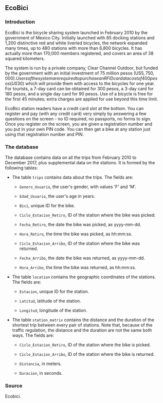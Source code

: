 ## EcoBici

### Introduction

EcoBici is the bicycle sharing system launched in February 2010 by the government of Mexico City. Initially launched with 85 docking stations and 1,200 distinctive red and white liveried bicycles, the network expanded many times, up to 480 stations with more than 6,800 bicycles. It has actually more than 170,000 members registered, and covers an area of 38 squared kilometers.

The system is run by a private company, Clear Channel Outdoor, but funded by the government with an initial investment of 75 million pesos (US$5,750,000). Users of the system are required to purchase an RFID card at a cost of 400 pesos (US$30) which will provide them with access to the bicycles for one year. For tourists, a 7-day card can be obtained for 300 pesos, a 3-day card for 180 pesos, and a single day card for 90 pesos. Use of a bicycle is free for the first 45 minutes; extra charges are applied for use beyond this time limit.

EcoBici station readers have a credit card slot at the bottom. You can register and pay (with any credit card) very simply by answering a few questions on the screen - no ID required, no passports, no forms to sign. Once you register on the screen, you are given a registration number and you put in your own PIN code. You can then get a bike at any station just using that registration number and PIN.

### The database

The database contains data on all the trips from February 2010 to December 2017, plus supplemental data on the stations. It is formed by the following tables:

* The table `trips` contains data about the trips. The fields are:

    + `Genero_Usuario`, the user's gender, with values 'F' and 'M'.

    + `Edad_Usuario`, the user's age in years.

    + `Bici`, unique ID for the bike.

    + `Ciclo_Estacion_Retiro`, ID of the station where the bike was picked.

    + `Fecha_Retiro`, the date the bike was picked, as yyyy-mm-dd.

    + `Hora_Retiro`, the time the bike was picked, as hh:mm:ss.

    + `Ciclo_Estacion_Arribo`, ID of the station where the bike was returned.

    + `Fecha_Arribo`, the date the bike was returned, as yyyy-mm-dd.

    + `Hora_Arribo`, the time the bike was returned, as hh:mm:ss.

* The table `location` contains the geographic coordinates of the stations. The fields are:

    + `Estacion`, unique ID for the station.

    + `Latitud`, latitude of the station.

    + `Longitud`, longitude of the station.

* The table `station_matrix` contains the distance and the duration of the shortest trip between every pair of stations. Note that, because of the traffic regulation, the distance and the duration are not the same both ways. The fields are:

    + `Ciclo_Estacion_Retiro`, ID of the station where the bike is picked.

    + `Ciclo_Estacion_Arribo`, ID of the station where the bike is returned.

    + `Distancia`, in meters.

    + `Duracion`, in seconds.

### Source

Ecobici.

